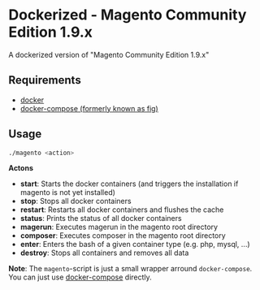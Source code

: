 # Dockerized - Magento Community Edition 1.9.x

A dockerized version of "Magento Community Edition 1.9.x"

## Requirements

- [docker](http://docs.docker.com/compose/install/#install-docker)
- [docker-compose (formerly known as fig)](http://docs.docker.com/compose/install/#install-compose)

## Usage

```bash
./magento <action>
```

**Actons**

- **start**: Starts the docker containers (and triggers the installation if magento is not yet installed)
- **stop**: Stops all docker containers
- **restart**: Restarts all docker containers and flushes the cache
- **status**: Prints the status of all docker containers
- **magerun**: Executes magerun in the magento root directory
- **composer**: Executes composer in the magento root directory
- **enter**: Enters the bash of a given container type (e.g. php, mysql, ...)
- **destroy**: Stops all containers and removes all data

**Note**: The `magento`-script is just a small wrapper arround `docker-compose`. You can just use [docker-compose](https://docs.docker.com/compose/) directly.